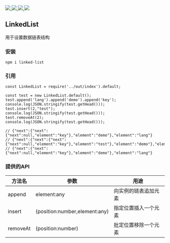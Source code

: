  <div>
  <a href="https://www.npmjs.com/package/linked-list">
    <img src="https://img.shields.io/npm/v/linked-list.svg">
  </a>
  <a href="http://img.badgesize.io/https://unpkg.com/linked-list/lib/index.js?compression=gzip&label=gzip%20size:%20JS">
    <img src="http://img.badgesize.io/https://unpkg.com/linked-list/lib/index.js?compression=gzip&label=gzip%20size:%20JS">
  </a>
  <a href="http://img.badgesize.io/https://unpkg.com/linked-list/lib/themes/index.css?compression=gzip&label=gzip%20size:%20CSS">
    <img src="http://img.badgesize.io/https://unpkg.com/linked-list/lib/themes/index.css?compression=gzip&label=gzip%20size:%20CSS">
  </a>
  <a href="LICENSE">
    <img src="https://img.shields.io/badge/License-MIT-yellow.svg">
  </a>
</div>

## LinkedList
用于设置数据链表结构

### 安装
```
npm i linked-list
```

### 引用
``` JS
const LinkedList = require('../out/index').default;

const test = new LinkedList.default();
test.append('lang').append('demo').append('key');
console.log(JSON.stringify(test.getHead()));
test.insert(2,"test");
console.log(JSON.stringify(test.getHead()));
test.removeAt(2);
console.log(JSON.stringify(test.getHead()));

// {"next":{"next":{"next":null,"element":"key"},"element":"demo"},"element":"lang"}
// {"next":{"next":{"next":{"next":null,"element":"key"},"element":"test"},"element":"demo"},"element":"lang"}
// {"next":{"next":{"next":null,"element":"key"},"element":"demo"},"element":"lang"}
```

### 提供的API


方法名 | 参数 | 用途
---------|----------|---------
 append | element:any | 向实例的链表追加元素
 insert | (position:number,element:any) | 指定位置插入一个元素
 removeAt | (position:number) | 批定位置移除一个元素
